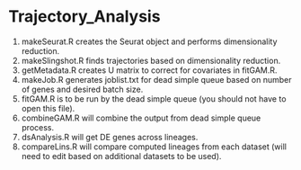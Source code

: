 # Trajectory_Analysis
1) makeSeurat.R creates the Seurat object and performs dimensionality reduction.
2) makeSlingshot.R finds trajectories based on dimensionality reduction.
3) getMetadata.R creates U matrix to correct for covariates in fitGAM.R.
4) makeJob.R generates joblist.txt for dead simple queue based on number of genes 
   and desired batch size.
5) fitGAM.R is to be run by the dead simple queue (you should not have to open this file).
6) combineGAM.R will combine the output from dead simple queue process.
7) dsAnalysis.R will get DE genes across lineages.
8) compareLins.R will compare computed lineages from each dataset (will need to edit based on additional
   datasets to be used). 
